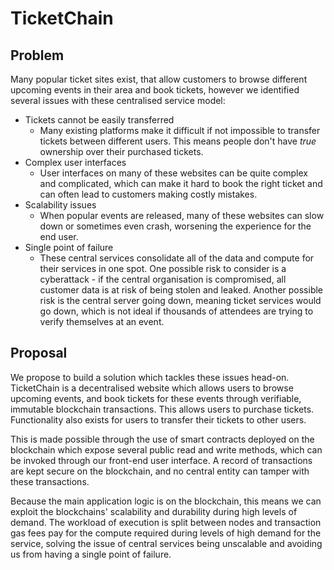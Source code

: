 # TicketChain

## Problem

Many popular ticket sites exist, that allow customers to browse different upcoming events in their area and book tickets, however we identified several issues with these centralised service model:

- Tickets cannot be easily transferred
  - Many existing platforms make it difficult if not impossible to transfer tickets between different users. This means people don't have _true_ ownership over their purchased tickets.
- Complex user interfaces
  - User interfaces on many of these websites can be quite complex and complicated, which can make it hard to book the right ticket and can often lead to customers making costly mistakes.
- Scalability issues
  - When popular events are released, many of these websites can slow down or sometimes even crash, worsening the experience for the end user.
- Single point of failure
  - These central services consolidate all of the data and compute for their services in one spot. One possible risk to consider is a cyberattack - if the central organisation is compromised, all customer data is at risk of being stolen and leaked. Another possible risk is the central server going down, meaning ticket services would go down, which is not ideal if thousands of attendees are trying to verify themselves at an event.

## Proposal

We propose to build a solution which tackles these issues head-on. TicketChain is a decentralised website which allows users to browse upcoming events, and book tickets for these events through verifiable, immutable blockchain transactions. This allows users to purchase tickets. Functionality also exists for users to transfer their tickets to other users.

This is made possible through the use of smart contracts deployed on the blockchain which expose several public read and write methods, which can be invoked through our front-end user interface. A record of transactions are kept secure on the blockchain, and no central entity can tamper with these transactions.

Because the main application logic is on the blockchain, this means we can exploit the blockchains' scalability and durability during high levels of demand. The workload of execution is split between nodes and transaction gas fees pay for the compute required during levels of high demand for the service, solving the issue of central services being unscalable and avoiding us from having a single point of failure.
